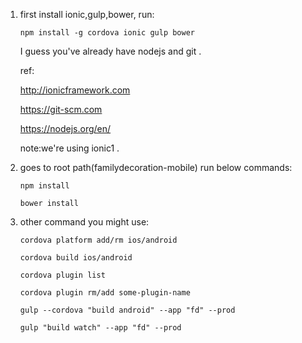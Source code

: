 1. first install ionic,gulp,bower, run:

	`npm install -g cordova ionic gulp bower`

	I guess you've already have nodejs and git .

	ref:

	http://ionicframework.com

	https://git-scm.com
	
	https://nodejs.org/en/

	note:we're using ionic1 .

2. goes to root path(familydecoration-mobile) run below commands:

	`npm install`

	`bower install`

3. other command you might use:

	`cordova platform add/rm ios/android`

	`cordova build ios/android`

	`cordova plugin list`

	`cordova plugin rm/add some-plugin-name`


	`gulp --cordova "build android" --app "fd" --prod`

	`gulp "build watch" --app "fd" --prod`